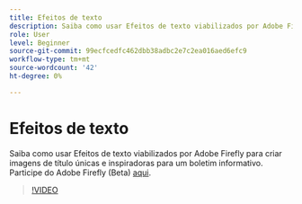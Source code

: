 ```yaml
---
title: Efeitos de texto
description: Saiba como usar Efeitos de texto viabilizados por Adobe Firefly
role: User
level: Beginner
source-git-commit: 99ecfcedfc462dbb38adbc2e7c2ea016aed6efc9
workflow-type: tm+mt
source-wordcount: '42'
ht-degree: 0%

---
```


# Efeitos de texto

Saiba como usar Efeitos de texto viabilizados por Adobe Firefly para criar imagens de título únicas e inspiradoras para um boletim informativo. Participe do Adobe Firefly (Beta) [aqui](https://firefly.adobe.com/).

>[!VIDEO](https://video.tv.adobe.com/v/3420829?quality=12&learn=on&hidetitle=true)
